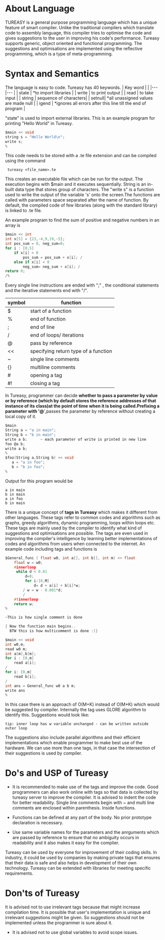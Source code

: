 # About Language
TUREASY is a general purpose programming language which has a unique feature of smart compiler. Unlike the traditional compilers which translate code to assembly language, this compiler tries to optimise the code and gives suggestions to the user in improving his code's performance. Tureasy supports generic, object oriented and functional programming. The suggestions and optimisations are implemented using the reflective programming, which is a type of meta-programming. 

# Syntax and Semantics
The language is easy to code. Tureasy has 40 keywords. 
| Key word  |       			    |
|---		|---			        |
| state  	| *to import libraries    |
| write  	| to print output 	    |
| read  	| to take input		    |
| string 	| sequence of characters|
|  setnull| *all unassigned values are made null     |
|  igend 	| *ignores all errors after this line till the end of program 	|

"state" is used to import external libraries.
This is an example program for printing "Hello World" in Tureasy.
  ```c
  $main << void
string s = "Hello World\n";
write s;
%
```
This code needs to be stored with a .te file extension and can be compiled using the command

<code> tureasy <file_name>.te </code>

This creates an executable file which can be run for the output.
The execution begins with $main and it executes sequentially. String is an in-built data type that stores group of characters. The "write s" is a function used to write the output of the variable 's' onto the screen.The functions are called with parameters space separated after the name of function. By default, the compiled code of few libraries (along with the standard library) is linked to .te file.


An example program to find the sum of positive and negative numbers in an array is 
```c
$main << int
int x[5] = {23,-4,9,19,-5};
int pos_sum = 0, neg_sum=0;
for i : [0,5] 
	if x[i] > 0 
		pos_sum = pos_sum + x[i]; /
	else if x[i] < 0 
		neg_sum= neg_sum + x[i]; /
return 0;		
/%
```

Every single line instructions are ended with ";" , the conditional statements and the iterative statements end with "/".


| symbol  	|   function		        	|
|---		|---			                |
|  $	    | start of a function       	|
|   %	    | end of function	            |
|  ; 	    | end of line               	|
|  / 	    | end of loops/ iterations  	|
|  @ 	    | pass by reference 	        |
|  << 	    | specifying return type of a function |
|  ~        | single line comments          |
|   {}      |  multiline comments           |
|  #        | opening a tag                 |
|   #!       | closing a tag                 |

In Tureasy, programmer can decide **whether to pass a parameter by value or by reference **(which by default stores the reference addresses of that instance of its class)at the point of time when it is being called.Prefixing  a parameter with '**@**',passes the parameter by reference without creating a local copy of it.
```c
$main
String a = "a in main";
String b = "b in main";
write a b;		~ each parameter of write is printed in new line
foo @a b;
write a b;
%
$foo(String a,String b) << void
   a = "a in foo";
   b = "b in foo";
%
```
Output for this program would be

```
a in main
b in main
a in foo
b in main
```
There is a unique concept of **tags in Tureasy** which makes it different from other languages. These tags refer to common codes and algorithms such as graphs, greedy algorithms, dynamic programming, loops within loops etc. These tags are mainly used by the compiler to identify what kind of suggestions and optimisations are possible. The tags are even used in improving the compiler's intelligence by learning better implementations of codes and algorithms from users when connected to the internet.
An example code including tags and functions is
```c
$General_func ( float w0, int a[], int b[], int m) << float
	float w = w0; 
	#innerloop
	 while d < 0.01
		 d=0;
		 for i:[0,M]
			 d= d + a[i] + b[i]*w;
		/ w = w - 0.001*d;
		/ 
	#!innerloop
	return w;
%

~This is how single comment is done

{ Now the function main begins..
  BTW this is how multicomment is done :)}

$main << void
int w0,m;
read w0 m;
int a[m],b[m];
for i : [0,m]
	read a[i];
/
for i: [0,m]
	read b[i];
/
int ans = General_func w0 a b m; 
write ans
%
```
In this case there is an approach of O(M+K) instead of O(M*K) which would be suggested by compiler. Internally the tag uses GLORE algorithm to identify this.
Suggestions would look like:
```	
tip: inner loop has w variable unchanged - can be written outside outer loop
```
The suggestions also include parallel algorithms and their efficient implementations which enable programmer to make best use of the hardware. We can use more than one tags, in that case the intersection of their suggestions is used by compiler. 
# Do's and USP of Tureasy

 - It is recommended to make use of the tags and improve the code. Good programmers can also work online with tags so that data is collected by tureasy server to improve the compiler. It is advised to indent the code for better readability. Single line comments begin with ~ and multi line comments are enclosed within parenthesis.  Inside functions.

 - Functions can be defined at any part of the body. No prior prototype declaration is necessary.
 - Use same variable names for the parameters and the anrguments which are passed by reference to ensure that no ambiguity occurs in readability and it also makes it easy for the complier.

Tureasy can be used by everyone for improvement of their coding skills. In industry, it could be used by companies by making private tags that ensures that their data is safe and also helps in development of their own technology. Tureasy can be extended with libraries for meeting specific requirements.

# Don'ts of Tureasy
It is advised not to use irrelevant tags because that might increase compilation time. It is possible that user's implementation is unique and irrelevant suggestions might be given. So suggestions should not be implemented unless the programmer is sure about it. 

 - It is advised not to use global variables to avoid scope issues.
